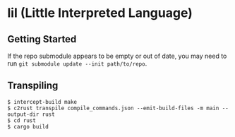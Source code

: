 # lil (Little Interpreted Language)

## Getting Started

If the repo submodule appears to be empty or out of date, you may need to run `git submodule update --init path/to/repo`.

## Transpiling

    $ intercept-build make
    $ c2rust transpile compile_commands.json --emit-build-files -m main --output-dir rust
    $ cd rust
    $ cargo build
